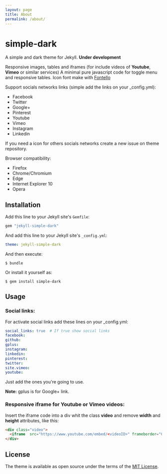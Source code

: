 ```yaml
---
layout: page
title: About
permalink: /about/
---
```


# simple-dark

A simple and dark theme for Jekyll. **Under development**

Responsive images, tables and iframes (for include videos of **Youtube**, **Vimeo** or similar services)
A minimal pure javascript code for toggle menu and responsive tables.
Icon font make with [Fontello](http://fontello.com/)

Support socials networks links (simple add the links on your _config.yml):

* Facebook
* Twitter
* Google+
* Pinterest
* Youtube
* Vimeo
* Instagram
* Linkedin

If you need a icon for others socials networks create a new issue on theme repository.

Browser compatibility:

* Firefox
* Chrome/Chromium
* Edge
* Internet Explorer 10
* Opera

## Installation

Add this line to your Jekyll site's `Gemfile`:

```ruby
gem "jekyll-simple-dark"
```

And add this line to your Jekyll site's `_config.yml`:

```yaml
theme: jekyll-simple-dark
```

And then execute:

    $ bundle

Or install it yourself as:

    $ gem install simple-dark

## Usage

### Social links:

For activate social links add these lines on your _config.yml:

```yaml
social_links: true  # If true show social links
facebook:
github:
gplus:
instagram:
linkedin:
pinterest:
twitter:
site.vimeo:
youtube:
```
Just add the ones you're going to use.

**Note:** gplus is for Google+ link.

### Responsive iframe for Youtube or Vimeo videos:

Insert the iframe code into a div whit the class **video** and remove **width** and **height** attributes, like this:

```html
<div class="video">
  <iframe  src="https://www.youtube.com/embed/<videoID>" frameborder="0" allow="autoplay; encrypted-media" allowfullscreen></iframe>
</div>
```

## License

The theme is available as open source under the terms of the [MIT License](https://opensource.org/licenses/MIT).
